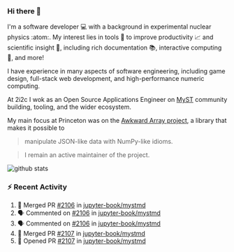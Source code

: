 ### Hi there 👋 

I'm a software developer 💻 with a background in experimental nuclear physics :atom:. My interest lies in tools :wrench: to improve productivity :chart_with_upwards_trend: and scientific insight :telescope:, including rich documentation 📚, interactive computing 🧮, and more! 

I have experience in many aspects of software engineering, including game design, full-stack web development, and high-performance numeric computing. 

At 2i2c I wok as an Open Source Applications Engineer on [MyST](https://github.com/jupyter-book/mystmd) community building, tooling, and the wider ecosystem. 

My main focus at Princeton was on the [Awkward Array project](awkward-array.org/), a library that makes it possible to 
> manipulate JSON-like data with NumPy-like idioms.

> I remain an active maintainer of the project. 

![github stats](https://github-readme-stats.vercel.app/api?username=agoose77&show_icons=true&hide_rank=true&hide_title=true&bg_color=30,e76445,904e95&text_color=efe3ec&icon_color=efe3ec)
<!--
**agoose77/agoose77** is a ✨ _special_ ✨ repository because its `README.md` (this file) appears on your GitHub profile.

Here are some ideas to get you started:

- 🔭 I’m currently working on ...
- 🌱 I’m currently learning ...
- 👯 I’m looking to collaborate on ...
- 🤔 I’m looking for help with ...
- 💬 Ask me about ...
- 📫 How to reach me: ...
- 😄 Pronouns: ...
- ⚡ Fun fact: ...
-->

### :zap: Recent Activity

<!--START_SECTION:activity-->
1. 🎉 Merged PR [#2106](https://github.com/jupyter-book/mystmd/pull/2106) in [jupyter-book/mystmd](https://github.com/jupyter-book/mystmd)
2. 🗣 Commented on [#2106](https://github.com/jupyter-book/mystmd/pull/2106#issuecomment-2977035572) in [jupyter-book/mystmd](https://github.com/jupyter-book/mystmd)
3. 🗣 Commented on [#2106](https://github.com/jupyter-book/mystmd/pull/2106#issuecomment-2977032913) in [jupyter-book/mystmd](https://github.com/jupyter-book/mystmd)
4. 🎉 Merged PR [#2107](https://github.com/jupyter-book/mystmd/pull/2107) in [jupyter-book/mystmd](https://github.com/jupyter-book/mystmd)
5. 💪 Opened PR [#2107](https://github.com/jupyter-book/mystmd/pull/2107) in [jupyter-book/mystmd](https://github.com/jupyter-book/mystmd)
<!--END_SECTION:activity-->
